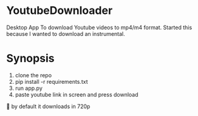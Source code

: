 # YoutubeDownloader
Desktop App To download Youtube videos to mp4/m4 format. Started this because I wanted to download an instrumental.
<h1>Synopsis</h1>

1. clone the repo
2. pip install -r requirements.txt
3. run app.py
4. paste youtube link in screen and press download

:construction: by default it downloads in 720p